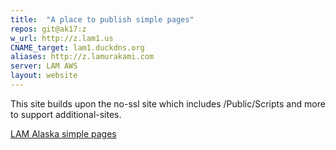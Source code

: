 ```yaml
---
title:  "A place to publish simple pages"
repos: git@ak17:z
w_url: http://z.lam1.us
CNAME_target: lam1.duckdns.org
aliases: http://z.lamurakami.com
server: LAM AWS
layout: website
---
```


This site builds upon the no-ssl site which includes /Public/Scripts and
more to support additional-sites.

<a href="http://z.lam1.us/About/Simple-Pages.html">LAM Alaska simple pages</a>

